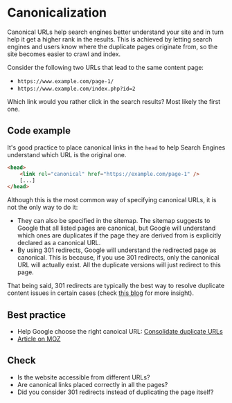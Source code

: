 # Canonicalization

Canonical URLs help search engines better understand your site and in turn help it get a higher rank in the results. This is achieved by letting search engines and users know where the duplicate pages originate from, so the site becomes easier to crawl and index.

Consider the following two URLs that lead to the same content page:

* `https://www.example.com/page-1/`
* `https://www.example.com/index.php?id=2`

Which link would you rather click in the search results? Most likely the first one.

## Code example

It's good practice to place canonical links in the `head` to help Search Engines understand which URL is the original one.

```html
<head>
    <link rel="canonical" href="https://example.com/page-1" />
    [...]
</head>
```

Although this is the most common way of specifying canonical URLs, it is not the only way to do it:

* They can also be specified in the sitemap. The sitemap suggests to Google that all listed pages are canonical, but Google will understand which ones are duplicates if the page they are derived from is explicitly declared as a canonical URL.
* By using 301 redirects, Google will understand the redirected page as canonical. This is because, if you use 301 redirects, only the canonical URL will actually exist. All the duplicate versions will just redirect to this page.

That being said, 301 redirects are typically the best way to resolve duplicate content issues in certain cases (check [this blog](https://www.semrush.com/blog/canonical-url-guide/?kw=&cmp=FR_SRCH_DSA_Blog_EN&label=dsa_pagefeed&Network=g&Device=c&utm_content=622456720002&kwid=dsa-1754723161193&cmpid=18361911540&agpid=141829996536&BU=Core&extid=60109561348&adpos=&gclid=Cj0KCQiAyMKbBhD1ARIsANs7rEHLdvdrEtdLYTmvLYs4scW8sCyLGwYqph5XoqoG7VdT8EBM2O6yRoYaAlwrEALw_wcB) for more insight).

## Best practice

* Help Google choose the right canoical URL: [Consolidate duplicate URLs](https://developers.google.com/search/docs/crawling-indexing/consolidate-duplicate-urls)
* [Article on MOZ](https://moz.com/learn/seo/canonicalization)

## Check

* Is the website accessible from different URLs?
* Are canonical links placed correctly in all the pages?
* Did you consider 301 redirects instead of duplicating the page itself?
